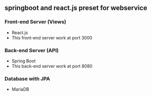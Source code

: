 ## springboot and react.js preset for webservice

### Front-end Server (Views)
 - React.js
 - This front-end server work at port 3000

### Back-end Server (API)
 - Spring Boot
 - This back-end server work at port 8080

### Database with JPA
 - MariaDB
